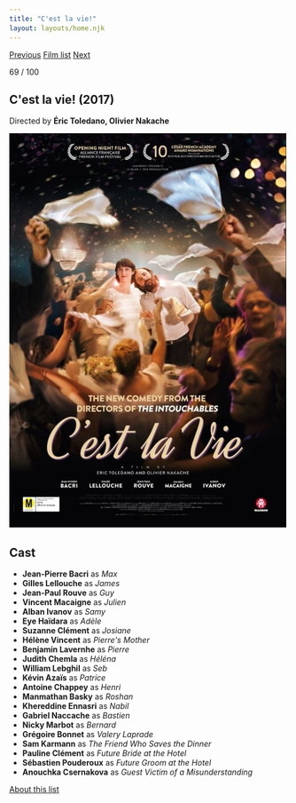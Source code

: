 ```yaml
---
title: "C'est la vie!"
layout: layouts/home.njk
---
```


<nav class="films">
  <a class="prev" href="../lucky">Previous</a>
  <a href="../">Film list</a>
  <a class="next" href="../woman-at-war">Next</a>
</nav>

<p>69 / 100</p>

<article class="film">
  <h1>C'est la vie! (2017)</h1>

  <p class="director">
    Directed by <strong>Éric Toledano, Olivier Nakache</strong>
  </p>

  <img src="../films/posters/cest-la-vie.jpg" alt="">

  <h2>
    Cast
  </h2>
  <ul>
    <li><strong>Jean-Pierre Bacri</strong> as <em>Max</em></li>
<li><strong>Gilles Lellouche</strong> as <em>James</em></li>
<li><strong>Jean-Paul Rouve</strong> as <em>Guy</em></li>
<li><strong>Vincent Macaigne</strong> as <em>Julien</em></li>
<li><strong>Alban Ivanov</strong> as <em>Samy</em></li>
<li><strong>Eye Haïdara</strong> as <em>Adèle</em></li>
<li><strong>Suzanne Clément</strong> as <em>Josiane</em></li>
<li><strong>Hélène Vincent</strong> as <em>Pierre's Mother</em></li>
<li><strong>Benjamin Lavernhe</strong> as <em>Pierre</em></li>
<li><strong>Judith Chemla</strong> as <em>Héléna</em></li>
<li><strong>William Lebghil</strong> as <em>Seb</em></li>
<li><strong>Kévin Azaïs</strong> as <em>Patrice</em></li>
<li><strong>Antoine Chappey</strong> as <em>Henri</em></li>
<li><strong>Manmathan Basky</strong> as <em>Roshan</em></li>
<li><strong>Khereddine Ennasri</strong> as <em>Nabil</em></li>
<li><strong>Gabriel Naccache</strong> as <em>Bastien</em></li>
<li><strong>Nicky Marbot</strong> as <em>Bernard</em></li>
<li><strong>Grégoire Bonnet</strong> as <em>Valery Laprade</em></li>
<li><strong>Sam Karmann</strong> as <em>The Friend Who Saves the Dinner</em></li>
<li><strong>Pauline Clément</strong> as <em>Future Bride at the Hotel</em></li>
<li><strong>Sébastien Pouderoux</strong> as <em>Future Groom at the Hotel</em></li>
<li><strong>Anouchka Csernakova</strong> as <em>Guest Victim of a Misunderstanding</em></li>
  </ul>
</article>
<footer>
  <a href="../about">About this list</a>
</footer>
